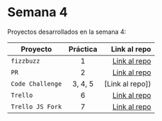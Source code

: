 # Semana 4 

Proyectos desarrollados en la semana 4:

| Proyecto | Práctica | Link al repo |
| ------------- |:-------------:| -----:|
|`fizzbuzz`|1|[Link al repo](https://github.com/hectorSampieri/fizzBussLaunchX)|
|`PR`|2|[Link al repo](https://github.com/hectorSampieri/fizzbuzzContribution)|
|`Code Challenge`|3, 4, 5|[Link al repo])|
|`Trello`|6|[Link al repo]()|
|`Trello JS Fork`|7|[Link al repo]()|
